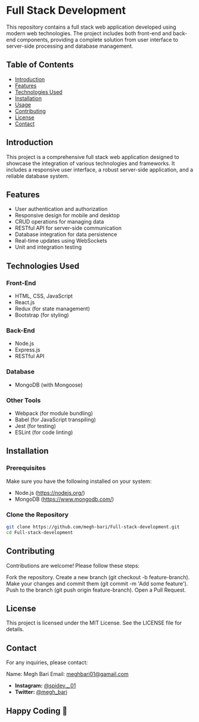 # Full Stack Development

This repository contains a full stack web application developed using modern web technologies. The project includes both front-end and back-end components, providing a complete solution from user interface to server-side processing and database management.

## Table of Contents

- [Introduction](#introduction)
- [Features](#features)
- [Technologies Used](#technologies-used)
- [Installation](#installation)
- [Usage](#usage)
- [Contributing](#contributing)
- [License](#license)
- [Contact](#contact)

## Introduction

This project is a comprehensive full stack web application designed to showcase the integration of various technologies and frameworks. It includes a responsive user interface, a robust server-side application, and a reliable database system.

## Features

- User authentication and authorization
- Responsive design for mobile and desktop
- CRUD operations for managing data
- RESTful API for server-side communication
- Database integration for data persistence
- Real-time updates using WebSockets
- Unit and integration testing

## Technologies Used

### Front-End

- HTML, CSS, JavaScript
- React.js
- Redux (for state management)
- Bootstrap (for styling)

### Back-End

- Node.js
- Express.js
- RESTful API

### Database

- MongoDB (with Mongoose)

### Other Tools

- Webpack (for module bundling)
- Babel (for JavaScript transpiling)
- Jest (for testing)
- ESLint (for code linting)

## Installation

### Prerequisites

Make sure you have the following installed on your system:

- Node.js (https://nodejs.org/)
- MongoDB (https://www.mongodb.com/)

### Clone the Repository

```sh
git clone https://github.com/megh-bari/Full-stack-development.git
cd Full-stack-development
```

## Contributing
Contributions are welcome! Please follow these steps:

Fork the repository.
Create a new branch (git checkout -b feature-branch).
Make your changes and commit them (git commit -m 'Add some feature').
Push to the branch (git push origin feature-branch).
Open a Pull Request.

## License
This project is licensed under the MIT License. See the LICENSE file for details.

## Contact
For any inquiries, please contact:

Name: Megh Bari
Email:  meghbari01@gamail.com
- **Instagram:** [@spidey._.01](https://www.instagram.com/spidey._.01/)
- **Twitter:** [@megh_bari](https://twitter.com/megh_bari/)


## Happy Coding 🎈
